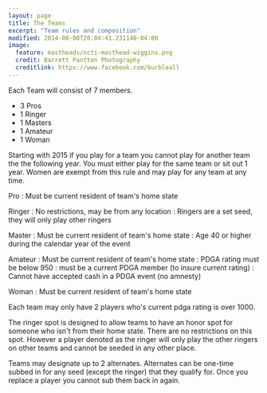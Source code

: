 ```yaml
---
layout: page
title: The Teams
excerpt: "Team rules and composition"
modified: 2014-08-08T20:04:41.231140-04:00
image:
  feature: mastheads/ncti-masthead-wiggins.png
  credit: Barrett Pantton Photography
  creditlink: https://www.facebook.com/burbleall
---
```


Each Team will consist of 7 members.

- 3 Pros
- 1 Ringer
- 1 Masters
- 1 Amateur
- 1 Woman

Starting with 2015 if you play for a team you cannot play for another team the
the following year.  You must either play for the same team or sit out 1 year.
Women are exempt from this rule and may play for any team at any time.

Pro
: Must be current resident of team's home state

Ringer
: No restrictions, may be from any location
: Ringers are a set seed, they will only play other ringers

Master
: Must be current resident of team's home state
: Age 40 or higher during the calendar year of the event

Amateur
: Must be current resident of team's home state
: PDGA rating must be below 950
: must be a current PDGA member (to insure current rating)
: Cannot have accepted cash in a PDGA event (no amnesty)

Woman
: Must be current resident of team's home state

Each team may only have 2 players who's current pdga rating is over 1000.

The ringer spot is designed to allow teams to have an honor spot for someone who
isn't from their home state.  There are no restrictions on this spot.  However 
a player denoted as the ringer will only play the other ringers on other teams
and cannot be seeded in any other place.

Teams may designate up to 2 alternates.  Alternates can be one-time subbed in
for any seed (except the ringer) that they qualify for.  Once you replace a
player you cannot sub them back in again.
